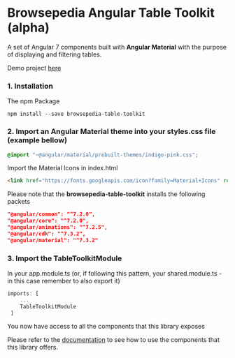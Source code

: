 # Browsepedia Angular Table Toolkit (alpha)
A set of Angular 7 components built with **Angular Material** with the purpose of displaying and filtering tables.

Demo project [here](https://github.com/browsepedia/table-toolkit-demo)
### 1. Installation
The npm Package
``` npm
npm install --save browsepedia-table-toolkit
```

### 2. Import an Angular Material theme into your styles.css file (example bellow)
``` css
@import "~@angular/material/prebuilt-themes/indigo-pink.css";
```

Import the Material Icons in index.html
```html
<link href="https://fonts.googleapis.com/icon?family=Material+Icons" rel="stylesheet">
```
Please note that the **browsepedia-table-toolkit** installs the following packets
```json
"@angular/common": "^7.2.0",
"@angular/core": "^7.2.0",
"@angular/animations": "^7.2.5",
"@angular/cdk": "^7.3.2",
"@angular/material": "^7.3.2"
```

### 3. Import the TableToolkitModule
In your app.module.ts (or, if following this pattern, your shared.module.ts - in this case remember to also export it)
```ts
imports: [
	...
    TableToolkitModule
 ]
 ```
 You now have access to all the components that this library exposes
 
 
 Please refer to the [documentation](https://github.com/browsepedia/table-toolkit/wiki/Browsepedia-Table-Toolkit-Wiki) to see how to use the components that this library offers.
